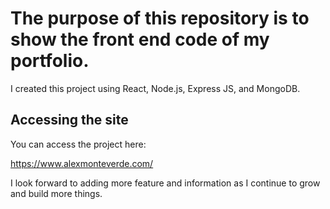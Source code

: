 # The purpose of this repository is to show the front end code of my portfolio. 

I created this project using React, Node.js, Express JS, and MongoDB. 

## Accessing the site

You can access the project here:

https://www.alexmonteverde.com/

I look forward to adding more feature and information as I continue to grow and build more things.
